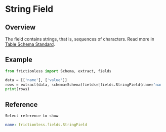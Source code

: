 # String Field

## Overview

The field contains strings, that is, sequences of characters. Read more in [Table Schema Standard](https://specs.frictionlessdata.io/table-schema/#string).

## Example

```python script tabs=Python
from frictionless import Schema, extract, fields

data = [['name'], ['value']]
rows = extract(data, schema=Schema(fields=[fields.StringField(name='name')]))
print(rows)
```

## Reference

```markdown tabs=Select
Select reference to show
```

```yaml reference tabs=StringField
name: frictionless.fields.StringField
```
